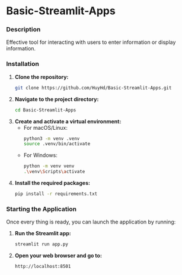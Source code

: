 # Basic-Streamlit-Apps
### Description
Effective tool for interacting with users to enter information or display information.
### Installation
1. **Clone the repository:**
    ```bash
    git clone https://github.com/HuyHd/Basic-Streamlit-Apps.git
2. **Navigate to the project directory:**
    ```bash
    cd Basic-Streamlit-Apps
3. **Create and activate a virtual environment:**
    * For macOS/Linux:
      ```bash
      python3 -m venv .venv
      source .venv/bin/activate
    * For Windows:
      ```bash
      python -m venv venv
      .\venv\Scripts\activate
4. **Install the required packages:**
     ```bash
     pip install -r requirements.txt
### Starting the Application
Once every thing is ready, you can launch the application by running:
1. **Run the Streamlit app:**
      ```bash
      streamlit run app.py
2. **Open your web browser and go to:**
      ```bash
      http://localhost:8501
